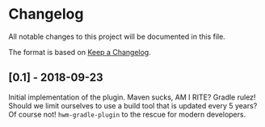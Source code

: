 # Changelog
All notable changes to this project will be documented in this file.

The format is based on [Keep a Changelog](http://keepachangelog.com/en/1.0.0/).

## [0.1] - 2018-09-23

Initial implementation of the plugin. Maven sucks, AM I RITE? Gradle rulez! 
Should we limit ourselves to use a build tool that is updated every 5 years? Of course not! `hwm-gradle-plugin`
to the rescue for modern developers. 

